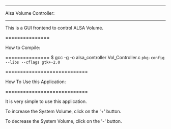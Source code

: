 -----------------------

Alsa Volume Controller:

-----------------------

This is a GUI frontend to control ALSA Volume.

===============

How to Compile:

===============
$ gcc -g -o alsa_controller Vol_Controller.c `pkg-config --libs --cflags gtk+-2.0`


============================

How To Use this Application:

============================

It is very simple to use this application. 

To increase the System Volume, click on the '+' button.

To decrease the System Volume, click on the '-' button.



